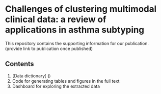 # Challenges of clustering multimodal clinical data: a review of applications in asthma subtyping

This repository contains the supporting information for our publication. (provide link to publication once published)

## Contents
1. [Data dictionary] ()
2. Code for generating tables and figures in the full text
3. Dashboard for exploring the extracted data
